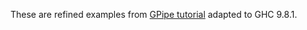 These are refined examples from [GPipe tutorial](https://github.com/tobbebex/GPipe-Core/) adapted to GHC 9.8.1. 
